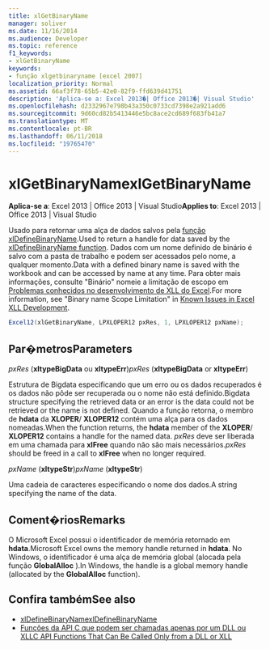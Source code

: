 ```yaml
---
title: xlGetBinaryName
manager: soliver
ms.date: 11/16/2014
ms.audience: Developer
ms.topic: reference
f1_keywords:
- xlGetBinaryName
keywords:
- função xlgetbinaryname [excel 2007]
localization_priority: Normal
ms.assetid: 66af3f78-65b5-42e0-82f9-ffd639d41751
description: 'Aplica-se a: Excel 2013�| Office 2013�| Visual Studio'
ms.openlocfilehash: d2332967e798b43a350c0733cd7398e2a921add6
ms.sourcegitcommit: 9d60cd82b5413446e5bc8ace2cd689f683fb41a7
ms.translationtype: MT
ms.contentlocale: pt-BR
ms.lasthandoff: 06/11/2018
ms.locfileid: "19765470"
---
```

# <a name="xlgetbinaryname"></a><span data-ttu-id="7c4d2-104">xlGetBinaryName</span><span class="sxs-lookup"><span data-stu-id="7c4d2-104">xlGetBinaryName</span></span>

<span data-ttu-id="7c4d2-105">**Aplica-se a**: Excel 2013 | Office 2013 | Visual Studio</span><span class="sxs-lookup"><span data-stu-id="7c4d2-105">**Applies to**: Excel 2013 | Office 2013 | Visual Studio</span></span> 
  
<span data-ttu-id="7c4d2-106">Usado para retornar uma alça de dados salvos pela [função xlDefineBinaryName](xldefinebinaryname.md).</span><span class="sxs-lookup"><span data-stu-id="7c4d2-106">Used to return a handle for data saved by the [xlDefineBinaryName function](xldefinebinaryname.md).</span></span> <span data-ttu-id="7c4d2-107">Dados com um nome definido de binário é salvo com a pasta de trabalho e podem ser acessados pelo nome, a qualquer momento.</span><span class="sxs-lookup"><span data-stu-id="7c4d2-107">Data with a defined binary name is saved with the workbook and can be accessed by name at any time.</span></span> <span data-ttu-id="7c4d2-108">Para obter mais informações, consulte "Binário" nomeie a limitação de escopo em [Problemas conhecidos no desenvolvimento de XLL do Excel](known-issues-in-excel-xll-development.md).</span><span class="sxs-lookup"><span data-stu-id="7c4d2-108">For more information, see "Binary name Scope Limitation" in [Known Issues in Excel XLL Development](known-issues-in-excel-xll-development.md).</span></span>
  
```cs
Excel12(xlGetBinaryName, LPXLOPER12 pxRes, 1, LPXLOPER12 pxName);
```

## <a name="parameters"></a><span data-ttu-id="7c4d2-109">Par�metros</span><span class="sxs-lookup"><span data-stu-id="7c4d2-109">Parameters</span></span>

<span data-ttu-id="7c4d2-110">_pxRes_ (**xltypeBigData** ou **xltypeErr**)</span><span class="sxs-lookup"><span data-stu-id="7c4d2-110">_pxRes_ (**xltypeBigData** or **xltypeErr**)</span></span>
  
<span data-ttu-id="7c4d2-111">Estrutura de Bigdata especificando que um erro ou os dados recuperados é os dados não pôde ser recuperada ou o nome não está definido.</span><span class="sxs-lookup"><span data-stu-id="7c4d2-111">Bigdata structure specifying the retrieved data or an error is the data could not be retrieved or the name is not defined.</span></span> <span data-ttu-id="7c4d2-112">Quando a função retorna, o membro de **hdata** da **XLOPER**/ **XLOPER12** contém uma alça para os dados nomeadas.</span><span class="sxs-lookup"><span data-stu-id="7c4d2-112">When the function returns, the **hdata** member of the **XLOPER**/ **XLOPER12** contains a handle for the named data.</span></span>  <span data-ttu-id="7c4d2-113">_pxRes_ deve ser liberada em uma chamada para **xlFree** quando não são mais necessários.</span><span class="sxs-lookup"><span data-stu-id="7c4d2-113">_pxRes_ should be freed in a call to **xlFree** when no longer required.</span></span> 
  
<span data-ttu-id="7c4d2-114">_pxName_ (**xltypeStr**)</span><span class="sxs-lookup"><span data-stu-id="7c4d2-114">_pxName_ (**xltypeStr**)</span></span>
  
<span data-ttu-id="7c4d2-115">Uma cadeia de caracteres especificando o nome dos dados.</span><span class="sxs-lookup"><span data-stu-id="7c4d2-115">A string specifying the name of the data.</span></span>
  
## <a name="remarks"></a><span data-ttu-id="7c4d2-116">Coment�rios</span><span class="sxs-lookup"><span data-stu-id="7c4d2-116">Remarks</span></span>

<span data-ttu-id="7c4d2-117">O Microsoft Excel possui o identificador de memória retornado em **hdata**.</span><span class="sxs-lookup"><span data-stu-id="7c4d2-117">Microsoft Excel owns the memory handle returned in **hdata**.</span></span> <span data-ttu-id="7c4d2-118">No Windows, o identificador é uma alça de memória global (alocada pela função **GlobalAlloc** ).</span><span class="sxs-lookup"><span data-stu-id="7c4d2-118">In Windows, the handle is a global memory handle (allocated by the **GlobalAlloc** function).</span></span> 
  
## <a name="see-also"></a><span data-ttu-id="7c4d2-119">Confira também</span><span class="sxs-lookup"><span data-stu-id="7c4d2-119">See also</span></span>

- [<span data-ttu-id="7c4d2-120">xlDefineBinaryName</span><span class="sxs-lookup"><span data-stu-id="7c4d2-120">xlDefineBinaryName</span></span>](xldefinebinaryname.md)
- [<span data-ttu-id="7c4d2-121">Funções da API C que podem ser chamadas apenas por um DLL ou XLL</span><span class="sxs-lookup"><span data-stu-id="7c4d2-121">C API Functions That Can Be Called Only from a DLL or XLL</span></span>](c-api-functions-that-can-be-called-only-from-a-dll-or-xll.md)

